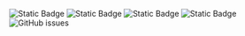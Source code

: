 ![Static Badge](https://img.shields.io/badge/blacklists-60-000000) ![Static Badge](https://img.shields.io/badge/blacklisted-2701523-cc0000) ![Static Badge](https://img.shields.io/badge/whitelisted-2244-00CC00) ![Static Badge](https://img.shields.io/badge/streaming_blacklist-28107-000000) ![GitHub issues](https://img.shields.io/github/issues/fabriziosalmi/blacklists)
